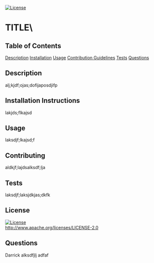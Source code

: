 [![License](https://img.shields.io/badge/License-Apache%202.0-blue.svg)](https://opensource.org/licenses/Apache-2.0)
  # TITLE\

  ## Table of Contents
  [Description](#description)
  [Installation](#installationInstructions)
  [Usage](#usageInformation)
  [Contribution Guidelines](#contributionGuidelines)
  [Tests](#tests)
  [Questions](#questions)
  

  ## Description
  alj;kjdf;ojas;dofijaposdjifp

  ## Installation Instructions
  lakjds;flkajsd

  ## Usage
  laksdjf;lkajsd;f

  ## Contributing
  aldkjf;lajdsalksdf;lja

  ## Tests
  laksdjf;laksjdkjas;dkfk

  ## License
  [![License](https://img.shields.io/badge/License-Apache%202.0-blue.svg)](https://opensource.org/licenses/Apache-2.0)
    <br>
     <http://www.apache.org/licenses/LICENSE-2.0>

  ## Questions
  Darrick
  alksdfjlj
  adfaf
